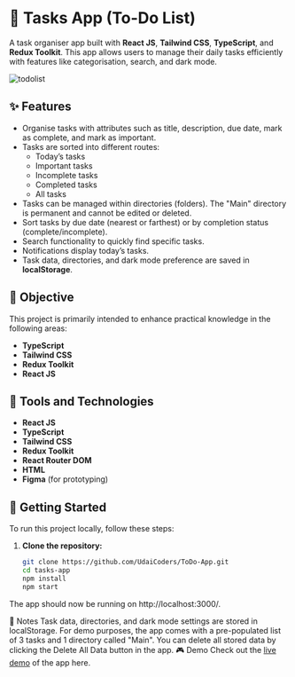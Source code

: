 # 📅 Tasks App (To-Do List)

A task organiser app built with **React JS**, **Tailwind CSS**, **TypeScript**, and **Redux Toolkit**. This app allows users to manage their daily tasks efficiently with features like categorisation, search, and dark mode.

![todolist](https://github.com/user-attachments/assets/ac740efe-25fb-4eab-ab42-99cde0ba42d4)

## ✨ Features

- Organise tasks with attributes such as title, description, due date, mark as complete, and mark as important.
- Tasks are sorted into different routes:
  - Today’s tasks
  - Important tasks
  - Incomplete tasks
  - Completed tasks
  - All tasks
- Tasks can be managed within directories (folders). The "Main" directory is permanent and cannot be edited or deleted.
- Sort tasks by due date (nearest or farthest) or by completion status (complete/incomplete).
- Search functionality to quickly find specific tasks.
- Notifications display today’s tasks.
- Task data, directories, and dark mode preference are saved in **localStorage**.

## 🎯 Objective

This project is primarily intended to enhance practical knowledge in the following areas:
- **TypeScript**
- **Tailwind CSS**
- **Redux Toolkit**
- **React JS**

## 🔧 Tools and Technologies

- **React JS**
- **TypeScript**
- **Tailwind CSS**
- **Redux Toolkit**
- **React Router DOM**
- **HTML**
- **Figma** (for prototyping)

## 🚀 Getting Started

To run this project locally, follow these steps:

1. **Clone the repository:**

   ```bash
   git clone https://github.com/UdaiCoders/ToDo-App.git
   cd tasks-app
   npm install
   npm start


The app should now be running on http://localhost:3000/.

📝 Notes
Task data, directories, and dark mode settings are stored in localStorage.
For demo purposes, the app comes with a pre-populated list of 3 tasks and 1 directory called "Main".
You can delete all stored data by clicking the Delete All Data button in the app.
🎮 Demo
Check out the [live demo](https://todoapp-alpha-jade.vercel.app/) of the app here.
